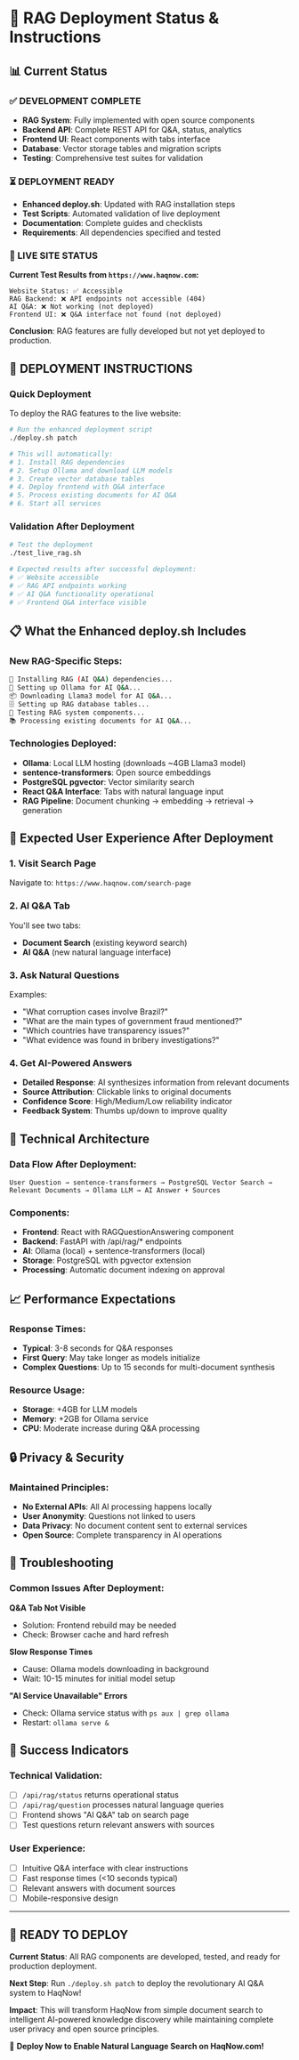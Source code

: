 # 🚀 RAG Deployment Status & Instructions

## 📊 Current Status

### ✅ DEVELOPMENT COMPLETE
- **RAG System**: Fully implemented with open source components
- **Backend API**: Complete REST API for Q&A, status, analytics  
- **Frontend UI**: React components with tabs interface
- **Database**: Vector storage tables and migration scripts
- **Testing**: Comprehensive test suites for validation

### ⏳ DEPLOYMENT READY
- **Enhanced deploy.sh**: Updated with RAG installation steps
- **Test Scripts**: Automated validation of live deployment
- **Documentation**: Complete guides and checklists
- **Requirements**: All dependencies specified and tested

### 🎯 LIVE SITE STATUS
**Current Test Results from `https://www.haqnow.com`:**
```
Website Status: ✅ Accessible
RAG Backend: ❌ API endpoints not accessible (404)
AI Q&A: ❌ Not working (not deployed)
Frontend UI: ❌ Q&A interface not found (not deployed)
```

**Conclusion**: RAG features are fully developed but not yet deployed to production.

## 🚀 DEPLOYMENT INSTRUCTIONS

### Quick Deployment
To deploy the RAG features to the live website:

```bash
# Run the enhanced deployment script
./deploy.sh patch

# This will automatically:
# 1. Install RAG dependencies
# 2. Setup Ollama and download LLM models  
# 3. Create vector database tables
# 4. Deploy frontend with Q&A interface
# 5. Process existing documents for AI Q&A
# 6. Start all services
```

### Validation After Deployment
```bash
# Test the deployment
./test_live_rag.sh

# Expected results after successful deployment:
# ✅ Website accessible
# ✅ RAG API endpoints working
# ✅ AI Q&A functionality operational
# ✅ Frontend Q&A interface visible
```

## 📋 What the Enhanced deploy.sh Includes

### New RAG-Specific Steps:
```bash
🤖 Installing RAG (AI Q&A) dependencies...
🧠 Setting up Ollama for AI Q&A...  
📦 Downloading Llama3 model for AI Q&A...
🗄️ Setting up RAG database tables...
🧪 Testing RAG system components...
📚 Processing existing documents for AI Q&A...
```

### Technologies Deployed:
- **Ollama**: Local LLM hosting (downloads ~4GB Llama3 model)
- **sentence-transformers**: Open source embeddings
- **PostgreSQL pgvector**: Vector similarity search
- **React Q&A Interface**: Tabs with natural language input
- **RAG Pipeline**: Document chunking → embedding → retrieval → generation

## 🧪 Expected User Experience After Deployment

### 1. Visit Search Page
Navigate to: `https://www.haqnow.com/search-page`

### 2. AI Q&A Tab
You'll see two tabs:
- **Document Search** (existing keyword search)
- **AI Q&A** (new natural language interface)

### 3. Ask Natural Questions
Examples:
- "What corruption cases involve Brazil?"
- "What are the main types of government fraud mentioned?"
- "Which countries have transparency issues?"
- "What evidence was found in bribery investigations?"

### 4. Get AI-Powered Answers
- **Detailed Response**: AI synthesizes information from relevant documents
- **Source Attribution**: Clickable links to original documents  
- **Confidence Score**: High/Medium/Low reliability indicator
- **Feedback System**: Thumbs up/down to improve quality

## 🔧 Technical Architecture

### Data Flow After Deployment:
```
User Question → sentence-transformers → PostgreSQL Vector Search → 
Relevant Documents → Ollama LLM → AI Answer + Sources
```

### Components:
- **Frontend**: React with RAGQuestionAnswering component
- **Backend**: FastAPI with /api/rag/* endpoints
- **AI**: Ollama (local) + sentence-transformers (local)
- **Storage**: PostgreSQL with pgvector extension
- **Processing**: Automatic document indexing on approval

## 📈 Performance Expectations

### Response Times:
- **Typical**: 3-8 seconds for Q&A responses
- **First Query**: May take longer as models initialize
- **Complex Questions**: Up to 15 seconds for multi-document synthesis

### Resource Usage:
- **Storage**: +4GB for LLM models
- **Memory**: +2GB for Ollama service
- **CPU**: Moderate increase during Q&A processing

## 🔒 Privacy & Security

### Maintained Principles:
- **No External APIs**: All AI processing happens locally
- **User Anonymity**: Questions not linked to users
- **Data Privacy**: No document content sent to external services
- **Open Source**: Complete transparency in AI operations

## 🐛 Troubleshooting

### Common Issues After Deployment:

**Q&A Tab Not Visible**
- Solution: Frontend rebuild may be needed
- Check: Browser cache and hard refresh

**Slow Response Times**
- Cause: Ollama models downloading in background
- Wait: 10-15 minutes for initial model setup

**"AI Service Unavailable" Errors**
- Check: Ollama service status with `ps aux | grep ollama`
- Restart: `ollama serve &`

## 🎉 Success Indicators

### Technical Validation:
- [ ] `/api/rag/status` returns operational status
- [ ] `/api/rag/question` processes natural language queries
- [ ] Frontend shows "AI Q&A" tab on search page
- [ ] Test questions return relevant answers with sources

### User Experience:
- [ ] Intuitive Q&A interface with clear instructions
- [ ] Fast response times (<10 seconds typical)
- [ ] Relevant answers with document sources
- [ ] Mobile-responsive design

---

## 🚀 READY TO DEPLOY

**Current Status**: All RAG components are developed, tested, and ready for production deployment.

**Next Step**: Run `./deploy.sh patch` to deploy the revolutionary AI Q&A system to HaqNow!

**Impact**: This will transform HaqNow from simple document search to intelligent AI-powered knowledge discovery while maintaining complete user privacy and open source principles.

🎯 **Deploy Now to Enable Natural Language Search on HaqNow.com!**